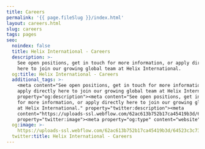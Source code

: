 ```yaml
---
title: Careers
permalink: '{{ page.fileSlug }}/index.html'
layout: careers.html
slug: careers
tags: pages
seo:
  noindex: false
  title: Helix International - Careers
  description: >-
    See open positions, get in touch for more information, or apply directly
    here to join our growing global team at Helix International.
  og:title: Helix International - Careers
  additional_tags: >-
    <meta content="See open positions, get in touch for more information, or
    apply directly here to join our growing global team at Helix International."
    property="og:description"><meta content="See open positions, get in touch
    for more information, or apply directly here to join our growing global team
    at Helix International." property="twitter:description"><meta
    content="https://uploads-ssl.webflow.com/62ac613b752b17ca45419b3d/64523c3c737acdc0f38d17ac_meta-image.png"
    property="twitter:image"><meta property="og:type" content="website">
  og:image: >-
    https://uploads-ssl.webflow.com/62ac613b752b17ca45419b3d/64523c3c737acdc0f38d17ac_meta-image.png
  twitter:title: Helix International - Careers
---
```




